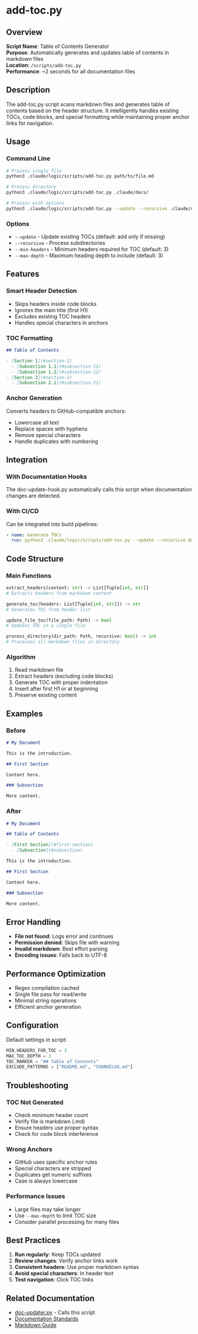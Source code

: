 # add-toc.py

## Overview

**Script Name**: Table of Contents Generator  
**Purpose**: Automatically generates and updates table of contents in markdown files  
**Location**: `/scripts/add-toc.py`  
**Performance**: ~2 seconds for all documentation files

## Description

The add-toc.py script scans markdown files and generates table of contents based on the header structure. It intelligently handles existing TOCs, code blocks, and special formatting while maintaining proper anchor links for navigation.

## Usage

### Command Line
```bash
# Process single file
python3 .claude/logic/scripts/add-toc.py path/to/file.md

# Process directory
python3 .claude/logic/scripts/add-toc.py .claude/docs/

# Process with options
python3 .claude/logic/scripts/add-toc.py --update --recursive .claude/docs/
```

### Options
- `--update` - Update existing TOCs (default: add only if missing)
- `--recursive` - Process subdirectories
- `--min-headers` - Minimum headers required for TOC (default: 3)
- `--max-depth` - Maximum heading depth to include (default: 3)

## Features

### Smart Header Detection
- Skips headers inside code blocks
- Ignores the main title (first H1)
- Excludes existing TOC headers
- Handles special characters in anchors

### TOC Formatting
```markdown
## Table of Contents

- [Section 1](#section-1)
  - [Subsection 1.1](#subsection-11)
  - [Subsection 1.2](#subsection-12)
- [Section 2](#section-2)
  - [Subsection 2.1](#subsection-21)
```

### Anchor Generation
Converts headers to GitHub-compatible anchors:
- Lowercase all text
- Replace spaces with hyphens
- Remove special characters
- Handle duplicates with numbering

## Integration

### With Documentation Hooks
The doc-update-hook.py automatically calls this script when documentation changes are detected.

### With CI/CD
Can be integrated into build pipelines:
```yaml
- name: Generate TOCs
  run: python3 .claude/logic/scripts/add-toc.py --update --recursive docs/
```

## Code Structure

### Main Functions
```python
extract_headers(content: str) -> List[Tuple[int, str]]
# Extracts headers from markdown content

generate_toc(headers: List[Tuple[int, str]]) -> str
# Generates TOC from header list

update_file_toc(file_path: Path) -> bool
# Updates TOC in a single file

process_directory(dir_path: Path, recursive: bool) -> int
# Processes all markdown files in directory
```

### Algorithm
1. Read markdown file
2. Extract headers (excluding code blocks)
3. Generate TOC with proper indentation
4. Insert after first H1 or at beginning
5. Preserve existing content

## Examples

### Before
```markdown
# My Document

This is the introduction.

## First Section

Content here.

### Subsection

More content.
```

### After
```markdown
# My Document

## Table of Contents

- [First Section](#first-section)
  - [Subsection](#subsection)

This is the introduction.

## First Section

Content here.

### Subsection

More content.
```

## Error Handling

- **File not found**: Logs error and continues
- **Permission denied**: Skips file with warning
- **Invalid markdown**: Best effort parsing
- **Encoding issues**: Falls back to UTF-8

## Performance Optimization

- Regex compilation cached
- Single file pass for read/write
- Minimal string operations
- Efficient anchor generation

## Configuration

Default settings in script:
```python
MIN_HEADERS_FOR_TOC = 3
MAX_TOC_DEPTH = 3
TOC_MARKER = "## Table of Contents"
EXCLUDE_PATTERNS = ["README.md", "CHANGELOG.md"]
```

## Troubleshooting

### TOC Not Generated
- Check minimum header count
- Verify file is markdown (.md)
- Ensure headers use proper syntax
- Check for code block interference

### Wrong Anchors
- GitHub uses specific anchor rules
- Special characters are stripped
- Duplicates get numeric suffixes
- Case is always lowercase

### Performance Issues
- Large files may take longer
- Use `--max-depth` to limit TOC size
- Consider parallel processing for many files

## Best Practices

1. **Run regularly**: Keep TOCs updated
2. **Review changes**: Verify anchor links work
3. **Consistent headers**: Use proper markdown syntax
4. **Avoid special characters**: In header text
5. **Test navigation**: Click TOC links

## Related Documentation

- [doc-updater.py](./doc-updater.md) - Calls this script
- [Documentation Standards](../../standards/documentation.md)
- [Markdown Guide](../../guides/markdown.md)